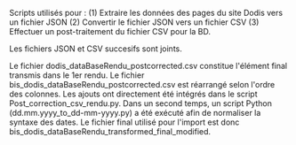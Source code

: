 Scripts utilisés pour :
(1) Extraire les données des pages du site Dodis vers un fichier JSON
(2) Convertir le fichier JSON vers un fichier CSV
(3) Effectuer un post-traitement du fichier CSV pour la BD.

Les fichiers JSON et CSV succesifs sont joints.

Le fichier dodis_dataBaseRendu_postcorrected.csv constitue l'élément final transmis dans le 1er rendu. Le fichier bis_dodis_dataBaseRendu_postcorrected.csv est réarrangé selon l'ordre des colonnes. Les ajouts ont directement été intégrés dans le script Post_correction_csv_rendu.py. Dans un second temps, un script Python (dd.mm.yyyy_to_dd-mm-yyyy.py) a été exécuté afin de normaliser la syntaxe des dates. Le fichier final utilisé pour l'import est donc bis_dodis_dataBaseRendu_transformed_final_modified.
